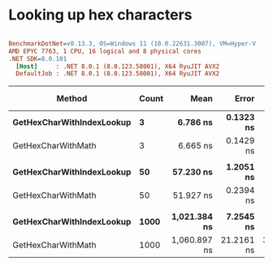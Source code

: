 # Looking up hex characters


``` ini

BenchmarkDotNet=v0.13.3, OS=Windows 11 (10.0.22631.3007), VM=Hyper-V
AMD EPYC 7763, 1 CPU, 16 logical and 8 physical cores
.NET SDK=8.0.101
  [Host]     : .NET 8.0.1 (8.0.123.58001), X64 RyuJIT AVX2
  DefaultJob : .NET 8.0.1 (8.0.123.58001), X64 RyuJIT AVX2


```
|                    Method | Count |         Mean |      Error |     StdDev |       Median | Ratio | RatioSD |   Gen0 | Allocated | Alloc Ratio |
|-------------------------- |------ |-------------:|-----------:|-----------:|-------------:|------:|--------:|-------:|----------:|------------:|
| **GetHexCharWithIndexLookup** |     **3** |     **6.786 ns** |  **0.1323 ns** |  **0.1173 ns** |     **6.747 ns** |  **1.00** |    **0.00** | **0.0019** |      **32 B** |        **1.00** |
|        GetHexCharWithMath |     3 |     6.665 ns |  0.1429 ns |  0.1266 ns |     6.643 ns |  0.98 |    0.02 | 0.0019 |      32 B |        1.00 |
|                           |       |              |            |            |              |       |         |        |           |             |
| **GetHexCharWithIndexLookup** |    **50** |    **57.230 ns** |  **1.2051 ns** |  **3.3394 ns** |    **56.460 ns** |  **1.00** |    **0.00** | **0.0076** |     **128 B** |        **1.00** |
|        GetHexCharWithMath |    50 |    51.927 ns |  0.2394 ns |  0.2239 ns |    51.948 ns |  0.89 |    0.05 | 0.0076 |     128 B |        1.00 |
|                           |       |              |            |            |              |       |         |        |           |             |
| **GetHexCharWithIndexLookup** |  **1000** | **1,021.384 ns** |  **7.2545 ns** |  **6.7858 ns** | **1,021.210 ns** |  **1.00** |    **0.00** | **0.1202** |    **2024 B** |        **1.00** |
|        GetHexCharWithMath |  1000 | 1,060.897 ns | 21.2161 ns | 37.7115 ns | 1,042.202 ns |  1.05 |    0.04 | 0.1202 |    2024 B |        1.00 |
